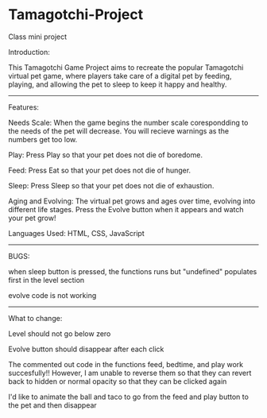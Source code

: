 # Tamagotchi-Project
Class mini project

Introduction:

This Tamagotchi Game Project aims to recreate the popular Tamagotchi virtual pet game, where players take care of a digital pet by feeding, playing, and allowing the pet to sleep to keep it happy and healthy.
____________________________________________________________________

Features:

Needs Scale: When the game begins the number scale corespondding to the needs of the pet will decrease. You will recieve warnings as the numbers get too low.

Play: Press Play so that your pet does not die of boredome.

Feed: Press Eat so that your pet does not die of hunger.

Sleep: Press Sleep so that your pet does not die of exhaustion.

Aging and Evolving: The virtual pet grows and ages over time, evolving into different life stages. Press the Evolve button when it appears and watch your pet grow!


Languages Used:
HTML, CSS, JavaScript
________________________________________________________________________________
BUGS:

when sleep button is pressed, the functions runs but "undefined" populates first in the level section

evolve code is not working

________________________________________________________________________________
What to change:

Level should not go below zero

Evolve button should disappear after each click

The commented out code in the functions feed, bedtime, and play work succesfully!!
However, I am unable to reverse them so that they can revert back to hidden or normal opacity so that they can be clicked again

I'd like to animate the ball and taco to go from the feed and play button to the pet and then disappear

